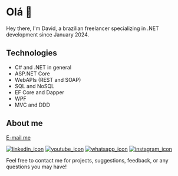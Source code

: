 # Olá 👋

Hey there, I'm David, a brazilian freelancer specializing in .NET development since January 2024.

## Technologies
- C# and .NET in general
- ASP.NET Core
- WebAPIs (REST and SOAP)
- SQL and NoSQL
- EF Core and Dapper
- WPF
- MVC and DDD

## About me

[E-mail me](mailto:davidjumi51@gmail.com)

[![linkedin_icon](https://github.com/davidfreitas51/davidfreitas51/assets/152209400/28c14f84-c08d-4a06-b58d-2c978481a6f7)](https://www.linkedin.com/in/david-freitas51/)
[![youtube_icon](https://github.com/davidfreitas51/davidfreitas51/assets/152209400/eb2085a5-7c37-4db7-9b73-6cde7758818a)](https://www.youtube.com/@davidfreitas272)
[![whatsapp_icon](https://github.com/davidfreitas51/davidfreitas51/assets/152209400/7cea819b-0031-46a8-a4a4-24629e9fa96c)](https://wa.link/vch1wo)
[![instagram_icon](https://github.com/davidfreitas51/davidfreitas51/assets/152209400/fcbab9fa-1e7b-4910-9923-fb4e578798eb)](https://www.instagram.com/ddavid.freitas/)


Feel free to contact me for projects, suggestions, feedback, or any questions you may have!
